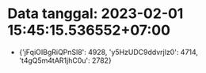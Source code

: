 # Data tanggal: 2023-02-01 15:45:15.536552+07:00

* {'jFqiOIBgRiQPnSl8': 4928, 'y5HzUDC9ddvrjlz0': 4714, 't4gQ5m4tAR1jhC0u': 2782}
